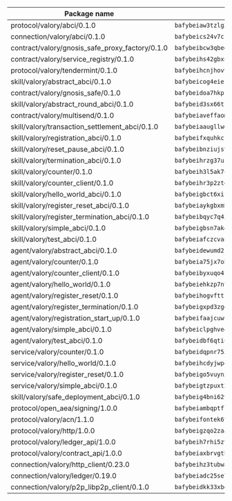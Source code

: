 | Package name                                                  | Package hash                                                  |
| ------------------------------------------------------------- | ------------------------------------------------------------- |
| protocol/valory/abci/0.1.0                                    | `bafybeiaw3tzlg3rkvnn5fcufblktmfwngmxugn4yo7pyjp76zz6aqtqcay` |
| connection/valory/abci/0.1.0                                  | `bafybeics24v7csn2xwyrkdgthrzdbuqutssx3mn572z2tavyr33banqz6u` |
| contract/valory/gnosis_safe_proxy_factory/0.1.0               | `bafybeibcw3qbegmizo432nqi66hddcvt4ww3uq4jdkoqczyafofwichzgm` |
| contract/valory/service_registry/0.1.0                        | `bafybeihs42gbxnncxyh5wygbfgz3ulkjzojse4wznylzczt5neksba7tfq` |
| protocol/valory/tendermint/0.1.0                              | `bafybeihcnjhovvyyfbkuw5sjyfx2lfd4soeocfqzxz54g67333m6nk5gxq` |
| skill/valory/abstract_abci/0.1.0                              | `bafybeicog4eierjad4f542ubhe3ez7sxgrsna7t2e5pci2hncpq5vckw4e` |
| contract/valory/gnosis_safe/0.1.0                             | `bafybeidoa7hkpzpnjswns2jq6tlisbzinzpkdqtqd6gbpyxiytt3mnszpm` |
| skill/valory/abstract_round_abci/0.1.0                        | `bafybeid3sx66tzs6mmwu52tlaqdycfszzpetgybzu34gagfocg5bmivh7e` |
| contract/valory/multisend/0.1.0                               | `bafybeiaveffaomsnmsc5hx62o77u7ilma6eipox7m5lrwa56737ektva3i` |
| skill/valory/transaction_settlement_abci/0.1.0                | `bafybeiaaugllwdbh5pmnus2gbnsr72cvdysoobb7gf2ccmtctvxzdqcpii` |
| skill/valory/registration_abci/0.1.0                          | `bafybeifxquhkccygjawoqyj26b3k6rxizaa7geoef7oyet2baojjk4gy2q` |
| skill/valory/reset_pause_abci/0.1.0                           | `bafybeibnziujsv7toespbguradspw52rfrhhgdojcbznckqia2jwm2jvwm` |
| skill/valory/termination_abci/0.1.0                           | `bafybeihrzg37uzsusg5spleax27vur326rhbgzdwkubii3lssyy4mqiug4` |
| skill/valory/counter/0.1.0                                    | `bafybeih3l5ak7ubujkf45sqavil2vbtjtxe7eh5urqawer2nj3avir7qva` |
| skill/valory/counter_client/0.1.0                             | `bafybeihr3p2ztqpbgzuo4xi7gwq4hjcc3khibirritnxkajaugshlzxjke` |
| skill/valory/hello_world_abci/0.1.0                           | `bafybeigbct6xifnln73pfd436m4km3jd36efofqn3ha5kkwoydt6bl7al4` |
| skill/valory/register_reset_abci/0.1.0                        | `bafybeiaykgbxmbdleduj3wycmjw2dug7alfsvyjo72wd3h4gnxf6o3fqoq` |
| skill/valory/register_termination_abci/0.1.0                  | `bafybeibqyc7q4xglkkuky7zujdxw3vfpnd3ad2hhtnhf6i7tb5und2muza` |
| skill/valory/simple_abci/0.1.0                                | `bafybeigbsn7ak4wezbigbuj34yjlntxrsblhndewxbagcits2bmvlmsu3y` |
| skill/valory/test_abci/0.1.0                                  | `bafybeiafczcvan5mwzfeyk62wkqhtgck4ix4dztliug4gaqupaiyd7alaq` |
| agent/valory/abstract_abci/0.1.0                              | `bafybeidewumd2jucnsvchnjnfdfe5eex4iig4pv3iqxwrczxdxkfouk3w4` |
| agent/valory/counter/0.1.0                                    | `bafybeia75jx7obyoxx3cs7on4lxmdq6l7uw6vuya2j3ugjvj377t2n7yey` |
| agent/valory/counter_client/0.1.0                             | `bafybeibyxuqo4itomksd6wvr3loblr2ba4jxa4x3wvtgr3rofpl5xueaaa` |
| agent/valory/hello_world/0.1.0                                | `bafybeiehkzp7ntiqasiadm5eifkekj6cfvr4fzunswervskkhshd6g4ahe` |
| agent/valory/register_reset/0.1.0                             | `bafybeihogvfttrnhkbhqw5wspdw77jj7zfl77n4hwq2bqegcqfvb4jkrrm` |
| agent/valory/register_termination/0.1.0                       | `bafybeigxpd3zgdwf62gpnvzg66hlxwx5uq5rqjgj73qznbmoxr3n7y56u4` |
| agent/valory/registration_start_up/0.1.0                      | `bafybeifaajcuwuz5uialysrtfypr5hrdzbm73as5feuvnq24hqi5linzym` |
| agent/valory/simple_abci/0.1.0                                | `bafybeiclpghve4sq5y5uwkkfzyafvzqro57viqrqlg46gzkw6knvlv5cgy` |
| agent/valory/test_abci/0.1.0                                  | `bafybeidbf6qtiue7vpqbmm53iqbxirmi6zmuwohh2wl53fngbu4eflqdda` |
| service/valory/counter/0.1.0                                  | `bafybeidqpnr7536niha4qniqbadmzov6plvoailxeb77td6bdbh5abqzia` |
| service/valory/hello_world/0.1.0                              | `bafybeihcdyjwp4jandg7dkx732rc4q7q7orz3d7g5xnnewsbd34f7yiboe` |
| service/valory/register_reset/0.1.0                           | `bafybeigo5vuynxiedc6hcmxzru2vkggctxw2f5c4rp4mpsbxpmwodr7qzq` |
| service/valory/simple_abci/0.1.0                              | `bafybeigtzpuxt2mud6eeft5i5e2vfjr5lwxhldurs3umflnbksamab5vye` |
| skill/valory/safe_deployment_abci/0.1.0                       | `bafybeig4bni62vg6bschvvtnpsg5p6p7owqispx64zomk4pqcugmqv4wpe` |
| protocol/open_aea/signing/1.0.0                               | `bafybeiambqptflge33eemdhis2whik67hjplfnqwieoa6wblzlaf7vuo44` |
| protocol/valory/acn/1.1.0                                     | `bafybeifontek6tvaecatoauiule3j3id6xoktpjubvuqi3h2jkzqg7zh7a` |
| protocol/valory/http/1.0.0                                    | `bafybeigzqo2zaakcjtzzsm6dh4x73v72xg6ctk6muyp5uq5ueb7y34fbxy` |
| protocol/valory/ledger_api/1.0.0                              | `bafybeih7rhi5zvfvwakx5ifgxsz2cfipeecsh7bm3gnudjxtvhrygpcftq` |
| protocol/valory/contract_api/1.0.0                            | `bafybeiaxbrvgtbdrh4lslskuxyp4awyr4whcx3nqq5yrr6vimzsxg5dy64` |
| connection/valory/http_client/0.23.0                          | `bafybeihz3tubwado7j3wlivndzzuj3c6fdsp4ra5r3nqixn3ufawzo3wii` |
| connection/valory/ledger/0.19.0                               | `bafybeiadc25se7dgnn4mufztwpzdono4xsfs45qknzdqyi3gckn6ccuv44` |
| connection/valory/p2p_libp2p_client/0.1.0                     | `bafybeidkk33xbga54szmitk6uwsi3ef56hbbdbuasltqtiyki34hgfpnxa` |
